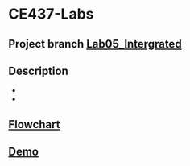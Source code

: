 # CE437-Labs
## Project branch [Lab05_Intergrated](https://github.com/tritdm/CE437-Labs/tree/Lab05_Intergrated)
## Description 
- 
- 
## [Flowchart](https://uithcm-my.sharepoint.com/:u:/g/personal/20520326_ms_uit_edu_vn/ETIPQBBonJFOtwFpO_589F0BasKrU9IkxgW6hakjDHODdA?rtime=tbbEs6g03Ug)
## [Demo](https://youtu.be/NvdhgissaJU)
